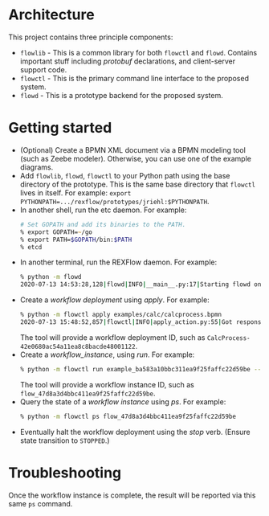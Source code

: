 Architecture
============

This project contains three principle components:

* `flowlib` - This is a common library for both `flowctl` and `flowd`.  Contains
  important stuff including *protobuf* declarations, and client-server support
  code.
* `flowctl` - This is the primary command line interface to the proposed system.
* `flowd` - This is a prototype backend for the proposed system.

Getting started
===============

* (Optional) Create a BPMN XML document via a BPMN modeling tool (such as Zeebe
  modeler).  Otherwise, you can use one of the example diagrams.
* Add `flowlib`, `flowd`, `flowctl` to your Python path using the base directory
  of the prototype.  This is the same base directory that `flowctl` lives in
  itself.  For example:
  `export PYTHONPATH=.../rexflow/prototypes/jriehl:$PYTHONPATH`.
* In another shell, run the etc daemon.  For example:
  ```zsh
  # Set GOPATH and add its binaries to the PATH.
  % export GOPATH=~/go
  % export PATH=$GOPATH/bin:$PATH
  % etcd
  ```
* In another terminal, run the REXFlow daemon.  For example:
  ```zsh
  % python -m flowd
  2020-07-13 14:53:28,128|flowd|INFO|__main__.py:17|Starting flowd on port 9001...
  ```
* Create a *workflow deployment* using *apply*.  For example:
  ```zsh
  % python -m flowctl apply examples/calc/calcprocess.bpmn
  2020-07-13 15:48:52,857|flowctl|INFO|apply_action.py:55|Got response: 0, "Ok", {"CalcProcess": "CalcProcess-42e0680ac54a11ea8c8bacde48001122"}
  ```
  The tool will provide a workflow deployment ID, such as
  `CalcProcess-42e0680ac54a11ea8c8bacde48001122`.
* Create a *workflow_instance*, using *run*.  For example:
  ```zsh
  % python -m flowctl run example_ba583a10bbc311ea9f25faffc22d59be --args 42
  ```
  The tool will provide a workflow instance ID, such as
  `flow_47d8a3d4bbc411ea9f25faffc22d59be`.
* Query the state of a *workflow instance* using *ps*.  For example:
  ```zsh
  % python -m flowctl ps flow_47d8a3d4bbc411ea9f25faffc22d59be
  ```
* Eventually halt the workflow deployment using the *stop* verb.
  (Ensure state transition to `STOPPED`.)



Troubleshooting
===============


Once the workflow instance is complete, the result will be reported via this
same `ps` command.
